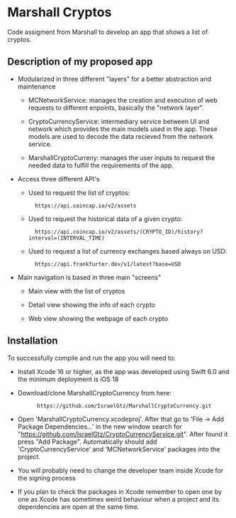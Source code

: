 # Marshall Cryptos

Code assigment from Marshall to develop an app that shows a list of cryptos. 


## Description of my proposed app

* Modularized in three different "layers" for a better abstraction and maintenance

    * MCNetworkService: manages the creation and execution of web requests to different enpoints, basically the "network layer".
    
    * CryptoCurrencyService: intermediary service between UI and network which provides the main models used in the app. These models are used to decode the data recieved from the network service.
    
    * MarshallCryptoCurreny: manages the user inputs to request the needed data to fulfill the requirements of the app.
    
* Access three different API's

    * Used to request the list of cryptos:
    
            https://api.coincap.io/v2/assets

    * Used to request the historical data of a given crypto: 
    
            https://api.coincap.io/v2/assets/(CRYPTO_ID)/history?interval=(INTERVAL_TIME)

    * Used to request a list of currency exchanges based always on USD: 
    
            https://api.frankfurter.dev/v1/latest?base=USD
    
* Main navigation is based in three main "screens"

    * Main view with the list of cryptos
    
    * Detail view showing the info of each crypto
    
    * Web view showing the webpage of each crypto
    
## Installation

To successfully compile and run the app you will need to:

* Install Xcode 16 or higher, as the app was developed using Swift 6.0 and the minimum deployment is iOS 18

* Download/clone MarshallCryptoCurrency from here: 

            https://github.com/IsraelGtz/MarshallCryptoCurrency.git
            
* Open 'MarshallCryptoCurrency.xcodeproj'. After that go to 'File -> Add Package Dependencies...' in the new window search for "https://github.com/IsraelGtz/CryptoCurrencyService.git". After found it press "Add Package". Automatically should add 'CryptoCurrencyService' and 'MCNetworkService' packages into the project.

* You will probably need to change the developer team inside Xcode for the signing process

* If you plan to check the packages in Xcode remember to open one by one as Xcode has sometimes weird behaviour when a project and its dependencies are open at the same time.

